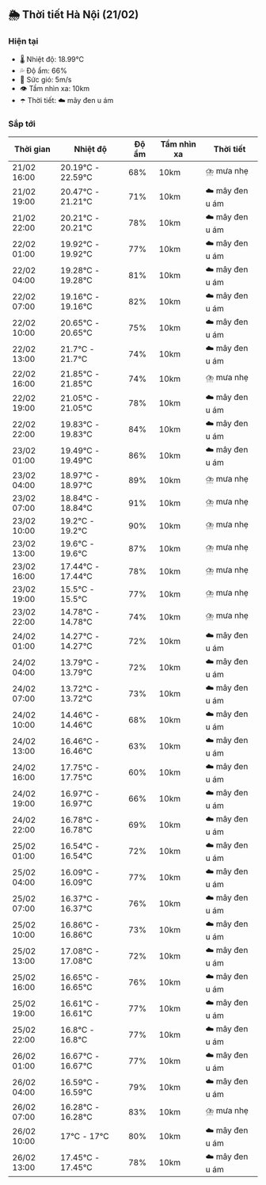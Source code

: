 ## 🌦️ Thời tiết Hà Nội (21/02)

### Hiện tại

- 🌡️ Nhiệt độ: 18.99℃
- 💦 Độ ẩm: 66%
- 💨 Sức gió: 5m/s
- 👁️ Tầm nhìn xa: 10km
- ☂️ Thời tiết: ☁️ mây đen u ám

### Sắp tới

| Thời gian | Nhiệt độ | Độ ẩm | Tầm nhìn xa | Thời tiết |
| --- | --- | --- | --- | --- |
| 21/02 16:00 | 20.19℃ - 22.59℃ | 68% | 10km | ⛈️ mưa nhẹ |
| 21/02 19:00 | 20.47℃ - 21.21℃ | 71% | 10km | ☁️ mây đen u ám |
| 21/02 22:00 | 20.21℃ - 20.21℃ | 78% | 10km | ☁️ mây đen u ám |
| 22/02 01:00 | 19.92℃ - 19.92℃ | 77% | 10km | ☁️ mây đen u ám |
| 22/02 04:00 | 19.28℃ - 19.28℃ | 81% | 10km | ☁️ mây đen u ám |
| 22/02 07:00 | 19.16℃ - 19.16℃ | 82% | 10km | ☁️ mây đen u ám |
| 22/02 10:00 | 20.65℃ - 20.65℃ | 75% | 10km | ☁️ mây đen u ám |
| 22/02 13:00 | 21.7℃ - 21.7℃ | 74% | 10km | ☁️ mây đen u ám |
| 22/02 16:00 | 21.85℃ - 21.85℃ | 74% | 10km | ⛈️ mưa nhẹ |
| 22/02 19:00 | 21.05℃ - 21.05℃ | 78% | 10km | ☁️ mây đen u ám |
| 22/02 22:00 | 19.83℃ - 19.83℃ | 84% | 10km | ☁️ mây đen u ám |
| 23/02 01:00 | 19.49℃ - 19.49℃ | 86% | 10km | ☁️ mây đen u ám |
| 23/02 04:00 | 18.97℃ - 18.97℃ | 89% | 10km | ⛈️ mưa nhẹ |
| 23/02 07:00 | 18.84℃ - 18.84℃ | 91% | 10km | ⛈️ mưa nhẹ |
| 23/02 10:00 | 19.2℃ - 19.2℃ | 90% | 10km | ⛈️ mưa nhẹ |
| 23/02 13:00 | 19.6℃ - 19.6℃ | 87% | 10km | ⛈️ mưa nhẹ |
| 23/02 16:00 | 17.44℃ - 17.44℃ | 78% | 10km | ⛈️ mưa nhẹ |
| 23/02 19:00 | 15.5℃ - 15.5℃ | 77% | 10km | ⛈️ mưa nhẹ |
| 23/02 22:00 | 14.78℃ - 14.78℃ | 74% | 10km | ⛈️ mưa nhẹ |
| 24/02 01:00 | 14.27℃ - 14.27℃ | 72% | 10km | ☁️ mây đen u ám |
| 24/02 04:00 | 13.79℃ - 13.79℃ | 72% | 10km | ☁️ mây đen u ám |
| 24/02 07:00 | 13.72℃ - 13.72℃ | 73% | 10km | ☁️ mây đen u ám |
| 24/02 10:00 | 14.46℃ - 14.46℃ | 68% | 10km | ☁️ mây đen u ám |
| 24/02 13:00 | 16.46℃ - 16.46℃ | 63% | 10km | ☁️ mây đen u ám |
| 24/02 16:00 | 17.75℃ - 17.75℃ | 60% | 10km | ☁️ mây đen u ám |
| 24/02 19:00 | 16.97℃ - 16.97℃ | 66% | 10km | ☁️ mây đen u ám |
| 24/02 22:00 | 16.78℃ - 16.78℃ | 69% | 10km | ☁️ mây đen u ám |
| 25/02 01:00 | 16.54℃ - 16.54℃ | 72% | 10km | ☁️ mây đen u ám |
| 25/02 04:00 | 16.09℃ - 16.09℃ | 77% | 10km | ☁️ mây đen u ám |
| 25/02 07:00 | 16.37℃ - 16.37℃ | 76% | 10km | ☁️ mây đen u ám |
| 25/02 10:00 | 16.86℃ - 16.86℃ | 73% | 10km | ☁️ mây đen u ám |
| 25/02 13:00 | 17.08℃ - 17.08℃ | 72% | 10km | ☁️ mây đen u ám |
| 25/02 16:00 | 16.65℃ - 16.65℃ | 76% | 10km | ☁️ mây đen u ám |
| 25/02 19:00 | 16.61℃ - 16.61℃ | 77% | 10km | ☁️ mây đen u ám |
| 25/02 22:00 | 16.8℃ - 16.8℃ | 77% | 10km | ☁️ mây đen u ám |
| 26/02 01:00 | 16.67℃ - 16.67℃ | 77% | 10km | ☁️ mây đen u ám |
| 26/02 04:00 | 16.59℃ - 16.59℃ | 79% | 10km | ☁️ mây đen u ám |
| 26/02 07:00 | 16.28℃ - 16.28℃ | 83% | 10km | ⛈️ mưa nhẹ |
| 26/02 10:00 | 17℃ - 17℃ | 80% | 10km | ☁️ mây đen u ám |
| 26/02 13:00 | 17.45℃ - 17.45℃ | 78% | 10km | ☁️ mây đen u ám |
